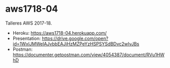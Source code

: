 # aws1718-04
Talleres AWS 2017-18.

* Heroku: https://aws1718-04.herokuapp.com/
* Presentation: https://drive.google.com/open?id=1WxlJMWeIAJvbbEAJiHzMZPeYzHSPSYSdBDvc2wIvJBs
* Postman: https://documenter.getpostman.com/view/4054387/document/RVu1HWhD

